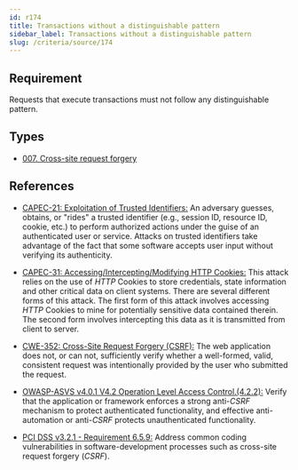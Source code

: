 ```yaml
---
id: r174
title: Transactions without a distinguishable pattern
sidebar_label: Transactions without a distinguishable pattern
slug: /criteria/source/174
---
```


## Requirement

Requests that execute transactions
must not follow any distinguishable pattern.

## Types

- [007. Cross-site request forgery](/types/007)

## References

- [CAPEC-21: Exploitation of Trusted Identifiers:](http://capec.mitre.org/data/definitions/21.html)
An adversary guesses, obtains,
or "rides" a trusted identifier
(e.g., session ID, resource ID, cookie, etc.)
to perform authorized actions
under the guise of an authenticated user
or service.
Attacks on trusted identifiers
take advantage of the fact that some software
accepts user input without verifying its authenticity.

- [CAPEC-31: Accessing/Intercepting/Modifying HTTP Cookies:](http://capec.mitre.org/data/definitions/31.html)
This attack relies on the use of *HTTP* Cookies
to store credentials, state information
and other critical data on client systems.
There are several different forms of this attack.
The first form of this attack involves accessing *HTTP* Cookies
to mine for potentially sensitive data contained therein.
The second form
involves intercepting this data as it is transmitted
from client to server.

- [CWE-352: Cross-Site Request Forgery (CSRF):](https://cwe.mitre.org/data/definitions/352.html)
The web application does not,
or can not,
sufficiently verify whether a well-formed,
valid, consistent request was intentionally provided
by the user who submitted the request.

- [OWASP-ASVS v4.0.1 V4.2 Operation Level Access Control.(4.2.2):](https://owasp.org/www-pdf-archive/OWASP_Application_Security_Verification_Standard_4.0-en.pdf)
Verify that the application
or framework enforces a strong anti-*CSRF* mechanism
to protect authenticated functionality,
and effective anti-automation
or anti-*CSRF* protects unauthenticated functionality.

- [PCI DSS v3.2.1 - Requirement 6.5.9:](https://www.pcisecuritystandards.org/documents/PCI_DSS_v3-2-1.pdf)
Address common coding vulnerabilities
in software-development processes
such as cross-site request forgery (*CSRF*).
